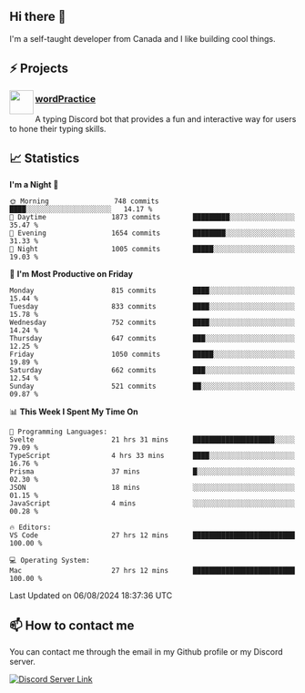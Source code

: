 <h2>Hi there 👋</h2>

<p>I'm a self-taught developer from Canada and I like building cool things.</p>

<h2>⚡ Projects</h2>

<img align="left" src="https://i.imgur.com/BIzs17V.png" width="42" height="42" />
<h3><a target="_blank" href="https://wordpractice.principle.sh/">wordPractice</a></h3>
<p>A typing Discord bot that provides a fun and interactive way for users to hone their typing skills.</p>

<h2>📈 Statistics</h2>

<!--START_SECTION:waka-->
**I'm a Night 🦉** 

```text
🌞 Morning                748 commits         ████░░░░░░░░░░░░░░░░░░░░░   14.17 % 
🌆 Daytime                1873 commits        █████████░░░░░░░░░░░░░░░░   35.47 % 
🌃 Evening                1654 commits        ████████░░░░░░░░░░░░░░░░░   31.33 % 
🌙 Night                  1005 commits        █████░░░░░░░░░░░░░░░░░░░░   19.03 % 
```
📅 **I'm Most Productive on Friday** 

```text
Monday                   815 commits         ████░░░░░░░░░░░░░░░░░░░░░   15.44 % 
Tuesday                  833 commits         ████░░░░░░░░░░░░░░░░░░░░░   15.78 % 
Wednesday                752 commits         ████░░░░░░░░░░░░░░░░░░░░░   14.24 % 
Thursday                 647 commits         ███░░░░░░░░░░░░░░░░░░░░░░   12.25 % 
Friday                   1050 commits        █████░░░░░░░░░░░░░░░░░░░░   19.89 % 
Saturday                 662 commits         ███░░░░░░░░░░░░░░░░░░░░░░   12.54 % 
Sunday                   521 commits         ██░░░░░░░░░░░░░░░░░░░░░░░   09.87 % 
```


📊 **This Week I Spent My Time On** 

```text
💬 Programming Languages: 
Svelte                   21 hrs 31 mins      ████████████████████░░░░░   79.09 % 
TypeScript               4 hrs 33 mins       ████░░░░░░░░░░░░░░░░░░░░░   16.76 % 
Prisma                   37 mins             █░░░░░░░░░░░░░░░░░░░░░░░░   02.30 % 
JSON                     18 mins             ░░░░░░░░░░░░░░░░░░░░░░░░░   01.15 % 
JavaScript               4 mins              ░░░░░░░░░░░░░░░░░░░░░░░░░   00.28 % 

🔥 Editors: 
VS Code                  27 hrs 12 mins      █████████████████████████   100.00 % 

💻 Operating System: 
Mac                      27 hrs 12 mins      █████████████████████████   100.00 % 
```


 Last Updated on 06/08/2024 18:37:36 UTC
<!--END_SECTION:waka-->

<h2>📫 How to contact me</h2>

You can contact me through the email in my Github profile or my Discord server.

[![Discord Server Link](https://dcbadge.vercel.app/api/server/DHnk46C)](https://discord.gg/DHnk46C)

